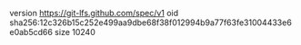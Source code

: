 version https://git-lfs.github.com/spec/v1
oid sha256:12c326b15c252e499aa9dbe68f38f012994b9a77f63fe31004433e6e0ab5cd66
size 10240
